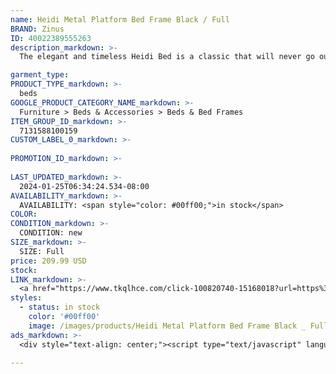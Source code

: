 ```yaml
---
name: Heidi Metal Platform Bed Frame Black / Full
BRAND: Zinus
ID: 40022389555263
description_markdown: >-
  The elegant and timeless Heidi Bed is a classic that will never go out of style. This traditional metal platform bed evokes the feel of an antique find with its soft curves and ornate spindle headboard and footboard. Available in classic black or white to match with your interior, it’s crafted from solid steel and a sturdy mattress platform to offer you sound support without the need for a box spring. You can even stay organized by utilizing the 11-inch under bed clearance space for bins, baskets, or anything else you need to store out of the way. The entire piece of furniture ships in one convenient box that includes all the tools, parts, and instructions you’ll need for stress-free setup . Perfect for any guest room or primary suite in need of a little dressing up, the Heidi Metal Platform Bed offers that quintessential heirloom feel without costing an arm and a leg.

garment_type:
PRODUCT_TYPE_markdown: >-
  beds
GOOGLE_PRODUCT_CATEGORY_NAME_markdown: >-
  Furniture > Beds & Accessories > Beds & Bed Frames
ITEM_GROUP_ID_markdown: >-
  7131588100159
CUSTOM_LABEL_0_markdown: >-
  
PROMOTION_ID_markdown: >-
  
LAST_UPDATED_markdown: >-
  2024-01-25T06:34:24.534-08:00
AVAILABILITY_markdown: >-
  AVAILABILITY: <span style="color: #00ff00;">in stock</span>
COLOR:
CONDITION_markdown: >-
  CONDITION: new
SIZE_markdown: >-
  SIZE: Full
price: 209.99 USD
stock: 
LINK_markdown: >-
  <a href="https://www.tkqlhce.com/click-100820740-15168018?url=https%3A%2F%2Fwww.zinus.com%2Fproducts%2Fheidi-metal-platform-bed-frame%3Fvariant%3D40022389555263" target="_blank" style="display: inline-block; padding: 10px 20px; font-size: 16px; text-align: center; text-decoration: none; cursor: pointer; border: 1px solid #3498db; color: #3498db; background-color: #fff; border-radius: 5px; transition: background-color 0.3s;">Go to Product</a>
styles:
  - status: in stock
    color: '#00ff00'
    image: /images/products/Heidi Metal Platform Bed Frame Black _ Full/Heidimetalplatformbed_black.jpg
ads_markdown: >-
  <div style="text-align: center;"><script type="text/javascript" language="javascript" src="https://www.anrdoezrs.net/placeholder-52386842?target=_top&mouseover=N"></script></div>

---
```

